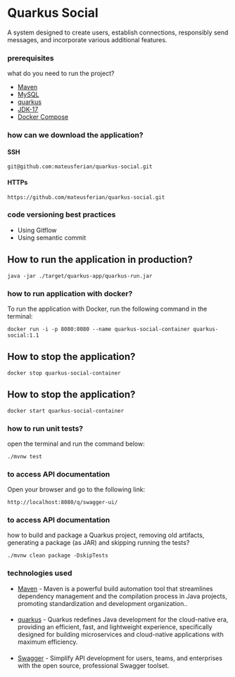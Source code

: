 # Quarkus Social
A system designed to create users, establish connections, responsibly send messages, and incorporate various additional features.

### prerequisites

what do you need to run the project?
* [Maven](https://gradle.org/)
* [MySQL](https://www.mysql.com/)
* [quarkus]( https://quarkus.io/)
* [JDK-17](https://www.oracle.com/java/technologies/javase/jdk17-archive-downloads.html)
* [Docker Compose](https://docs.docker.com/compose/)

### how can we download the application?
#### SSH
```
git@github.com:mateusferian/quarkus-social.git
```
#### HTTPs
```
https://github.com/mateusferian/quarkus-social.git
```

### code versioning best practices
* Using Gitflow
* Using semantic commit

## How to run the application in production?
```
java -jar ./target/quarkus-app/quarkus-run.jar
```

### how to run application with docker?

To run the application with Docker, run the following command in the terminal:
```
docker run -i -p 8080:8080 --name quarkus-social-container quarkus-social:1.1
```

## How to stop the application?
```
docker stop quarkus-social-container
```

## How to stop the application?
```
docker start quarkus-social-container
```

### how to run unit tests?
open the terminal and run the command below:

```
./mvnw test
```

### to access API documentation
Open your browser and go to the following link:

```
http://localhost:8080/q/swagger-ui/
```

### to access API documentation
how to build and package a Quarkus project, removing old artifacts, generating a package (as JAR) and skipping running the tests?

```
./mvnw clean package -DskipTests
```

### technologies used

* [Maven](https://gradle.org/) - Maven is a powerful build automation tool that streamlines dependency management and the compilation process in 
Java projects, promoting standardization and development organization..
####
* [quarkus]( https://quarkus.io/) - Quarkus redefines Java development for the cloud-native era, providing an efficient, fast, and lightweight experience,
specifically designed for building microservices and cloud-native applications with maximum efficiency.
####
* [Swagger](https://swagger.io/) - Simplify API development for users, teams, and enterprises with the open source, professional Swagger toolset.
